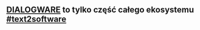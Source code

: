 ## [DIALOGWARE](https://www.dialogware.com/) to tylko część całego ekosystemu [#text2software](http://text.to.software)
